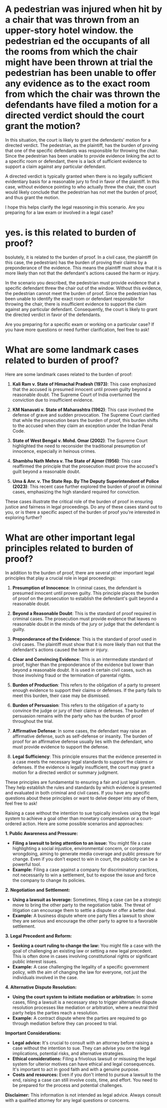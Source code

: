 # A pedestrian was injured when hit by a chair that was thrown from an upper-story hotel window. the pedestrian ed the occupants of all the rooms from which the chair might have been thrown at trial the pedestrian has been unable to offer any evidence as to the exact room from which the chair was thrown the defendants have filed a motion for a directed verdict should the court grant the motion?

In this situation, the court is likely to grant the defendants' motion for a directed verdict. The pedestrian, as the plaintiff, has the burden of proving that one of the specific defendants was responsible for throwing the chair. Since the pedestrian has been unable to provide evidence linking the act to a specific room or defendant, there is a lack of sufficient evidence to support a claim against any particular defendant. 

A directed verdict is typically granted when there is no legally sufficient evidentiary basis for a reasonable jury to find in favor of the plaintiff. In this case, without evidence pointing to who actually threw the chair, the court would likely conclude that the pedestrian has not met the burden of proof, and thus grant the motion.

I hope this helps clarify the legal reasoning in this scenario. Are you preparing for a law exam or involved in a legal case?

# yes. is this related to burden of proof?

bsolutely, it is related to the burden of proof. In a civil case, the plaintiff (in this case, the pedestrian) has the burden of proving their claims by a preponderance of the evidence. This means the plaintiff must show that it is more likely than not that the defendant's actions caused the harm or injury. 

In the scenario you described, the pedestrian must provide evidence that a specific defendant threw the chair out of the window. Without this evidence, the pedestrian cannot meet the burden of proof. Since the pedestrian has been unable to identify the exact room or defendant responsible for throwing the chair, there is insufficient evidence to support the claim against any particular defendant. Consequently, the court is likely to grant the directed verdict in favor of the defendants.

Are you preparing for a specific exam or working on a particular case? If you have more questions or need further clarification, feel free to ask!


# What are some landmark cases related to burden of proof?

Here are some landmark cases related to the burden of proof:

1. **Kali Ram v. State of Himachal Pradesh (1973)**: This case emphasized that the accused is presumed innocent until proven guilty beyond a reasonable doubt. The Supreme Court of India overturned the conviction due to insufficient evidence.

2. **KM Nanavati v. State of Maharashtra (1962)**: This case involved the defense of grave and sudden provocation. The Supreme Court clarified that while the prosecution bears the burden of proof, this burden shifts to the accused when they claim an exception under the Indian Penal Code.

3. **State of West Bengal v. Mohd. Omar (2002)**: The Supreme Court highlighted the need to reconsider the traditional presumption of innocence, especially in heinous crimes.

4. **Shambhu Nath Mehra v. The State of Ajmer (1956)**: This case reaffirmed the principle that the prosecution must prove the accused's guilt beyond a reasonable doubt.

5. **Uma & Anr. v. The State Rep. By The Deputy Superintendent of Police (2023)**: This recent case further explored the burden of proof in criminal cases, emphasizing the high standard required for conviction.

These cases illustrate the critical role of the burden of proof in ensuring justice and fairness in legal proceedings. Do any of these cases stand out to you, or is there a specific aspect of the burden of proof you're interested in exploring further?

# What are other important legal principles related to burden of proof?

In addition to the burden of proof, there are several other important legal principles that play a crucial role in legal proceedings:

1. **Presumption of Innocence**: In criminal cases, the defendant is presumed innocent until proven guilty. This principle places the burden of proof on the prosecution to establish the defendant's guilt beyond a reasonable doubt.

2. **Beyond a Reasonable Doubt**: This is the standard of proof required in criminal cases. The prosecution must provide evidence that leaves no reasonable doubt in the minds of the jury or judge that the defendant is guilty.

3. **Preponderance of the Evidence**: This is the standard of proof used in civil cases. The plaintiff must show that it is more likely than not that the defendant's actions caused the harm or injury.

4. **Clear and Convincing Evidence**: This is an intermediate standard of proof, higher than the preponderance of the evidence but lower than beyond a reasonable doubt. It is used in certain civil cases, such as those involving fraud or the termination of parental rights.

5. **Burden of Production**: This refers to the obligation of a party to present enough evidence to support their claims or defenses. If the party fails to meet this burden, their case may be dismissed.

6. **Burden of Persuasion**: This refers to the obligation of a party to convince the judge or jury of their claims or defenses. The burden of persuasion remains with the party who has the burden of proof throughout the trial.

7. **Affirmative Defense**: In some cases, the defendant may raise an affirmative defense, such as self-defense or insanity. The burden of proof for an affirmative defense usually lies with the defendant, who must provide evidence to support the defense.

8. **Legal Sufficiency**: This principle ensures that the evidence presented in a case meets the necessary legal standards to support the claims or defenses. If the evidence is legally insufficient, the court may grant a motion for a directed verdict or summary judgment.


These principles are fundamental to ensuring a fair and just legal system. They help establish the rules and standards by which evidence is presented and evaluated in both criminal and civil cases. If you have any specific questions about these principles or want to delve deeper into any of them, feel free to ask!


Raising a case without the intention to sue typically involves using the legal system to achieve a goal other than monetary compensation or a court-ordered action. Here are some possible scenarios and approaches:

**1. Public Awareness and Pressure:**

* **Filing a lawsuit to bring attention to an issue:** You might file a case highlighting a social injustice, environmental concern, or corporate wrongdoing, aiming to generate media coverage and public pressure for change. Even if you don't expect to win in court, the publicity can be a powerful tool.
* **Example:** Filing a case against a company for discriminatory practices, not necessarily to win a settlement, but to expose the issue and force the company to change its policies.

**2. Negotiation and Settlement:**

* **Using a lawsuit as leverage:** Sometimes, filing a case can be a strategic move to bring the other party to the negotiation table. The threat of litigation can encourage them to settle a dispute or offer a better deal.
* **Example:** A business dispute where one party files a lawsuit to show they are serious and encourage the other party to agree to a favorable settlement.

**3. Legal Precedent and Reform:**

* **Seeking a court ruling to change the law:** You might file a case with the goal of challenging an existing law or setting a new legal precedent. This is often done in cases involving constitutional rights or significant public interest issues.
* **Example:** A case challenging the legality of a specific government policy, with the aim of changing the law for everyone, not just the individuals involved in the case.

**4. Alternative Dispute Resolution:**

* **Using the court system to initiate mediation or arbitration:** In some cases, filing a lawsuit is a necessary step to trigger alternative dispute resolution processes like mediation or arbitration, where a neutral third party helps the parties reach a resolution.
* **Example:** A contract dispute where the parties are required to go through mediation before they can proceed to trial.

**Important Considerations:**

* **Legal advice:** It's crucial to consult with an attorney before raising a case without the intention to sue. They can advise you on the legal implications, potential risks, and alternative strategies.
* **Ethical considerations:** Filing a frivolous lawsuit or misusing the legal system for ulterior motives can have ethical and legal consequences. It's important to act in good faith and with a genuine purpose.
* **Costs and resources:** Even if you don't intend to pursue a lawsuit to the end, raising a case can still involve costs, time, and effort. You need to be prepared for the process and potential challenges.

**Disclaimer:** This information is not intended as legal advice. Always consult with a qualified attorney for any legal questions or concerns.

